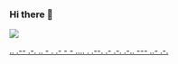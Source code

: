 ### Hi there 👋


<img src="https://github-readme-linkedin.vercel.app/experience?username=soroush-chehresa" />

[..    .-- .-. .. - .    .- -    - .... .    .--. .- .-. .-.. --- ..- .-.](https://theparlour.substack.com/)
                            


